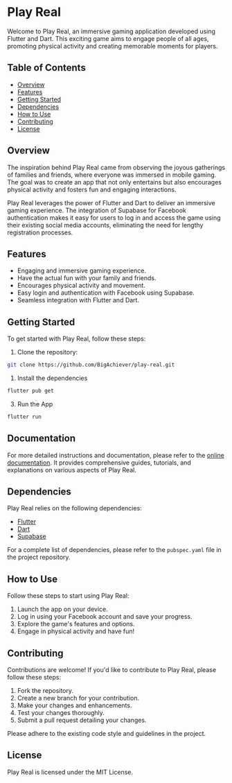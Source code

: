 # Play Real

Welcome to Play Real, an immersive gaming application developed using Flutter and Dart. This exciting game aims to engage people of all ages, promoting physical activity and creating memorable moments for players.



## Table of Contents
- [Overview](#overview)
- [Features](#features)
- [Getting Started](#getting-started)
- [Dependencies](#dependencies)
- [How to Use](#how-to-use)
- [Contributing](#contributing)
- [License](#license)

## Overview
The inspiration behind Play Real came from observing the joyous gatherings of families and friends, where everyone was immersed in mobile gaming. The goal was to create an app that not only entertains but also encourages physical activity and fosters fun and engaging interactions.

Play Real leverages the power of Flutter and Dart to deliver an immersive gaming experience. The integration of Supabase for Facebook authentication makes it easy for users to log in and access the game using their existing social media accounts, eliminating the need for lengthy registration processes.

## Features
- Engaging and immersive gaming experience.
- Have the actual fun with your family and friends.
- Encourages physical activity and movement.
- Easy login and authentication with Facebook using Supabase.
- Seamless integration with Flutter and Dart.

## Getting Started
To get started with Play Real, follow these steps:

1. Clone the repository:

```bash
git clone https://github.com/BigAchiever/play-real.git
```
1. Install the dependencies
```bash
flutter pub get
```
3. Run the App
```bash
flutter run
```

## Documentation
For more detailed instructions and documentation, please refer to the [online documentation](https://flutter.dev/). It provides comprehensive guides, tutorials, and explanations on various aspects of Play Real.

## Dependencies
Play Real relies on the following dependencies:

- [Flutter](https://flutter.dev)
- [Dart](https://dart.dev)
- [Supabase](https://supabase.io)

For a complete list of dependencies, please refer to the `pubspec.yaml` file in the project repository.

## How to Use
Follow these steps to start using Play Real:

1. Launch the app on your device.
2. Log in using your Facebook account and save your progress.
3. Explore the game's features and options.
4. Engage in physical activity and have fun!

## Contributing
Contributions are welcome! If you'd like to contribute to Play Real, please follow these steps:

1. Fork the repository.
2. Create a new branch for your contribution.
3. Make your changes and enhancements.
4. Test your changes thoroughly.
5. Submit a pull request detailing your changes.

Please adhere to the existing code style and guidelines in the project.

## License
Play Real is licensed under the MIT License.
